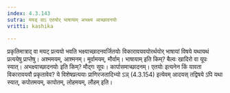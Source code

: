 ```yaml
---
index: 4.3.143
sutra: मयड् वाऽ एतयोर् भाषायाम् अभक्ष्य आच्छादनयोः
vritti: kashika

---
```

प्रकृतिमात्राद् वा मयट् प्रत्ययो भवति भक्ष्याच्छादनवर्जितयोः विकारावयवयोरर्थयोर् भाषायां विषये यथायथं प्रत्ययेषु प्राप्तेषु। अश्ममयम्, आश्मनम्। मूर्वामयम्, मौर्वाम्। भाषायाम् इति किम्? बैल्वः खादिरो वा यूपः स्यात्। अभक्ष्याच्छादनयोः इति किम्? मौद्गः सूपः। कार्पासमाच्छादनम्। एतयोः इत्यनेन किं यावता विकारावयवौ प्रकृतावेव? ये विशेषप्रत्ययाः प्राणिरजतादिभ्यो ऽञ् (4.3.154) इत्येवम् आदयस् तद्विषये ऽपि यथा स्यात्, कपोतमयम्, कापोतम्, लोहमयम्, लौहम् इति।